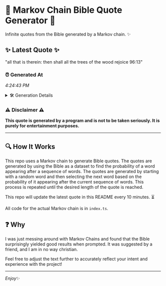# 📖 Markov Chain Bible Quote Generator 📖

Infinite quotes from the Bible generated by a Markov chain. ✨

## ✨ Latest Quote ✨
"all that is therein: then shall all the trees of the wood rejoice 96:13"

### ⏰ Generated At
*4:24:43 PM*

<details>
    <summary>🛠️ Generation Details</summary>
    <p>
        <strong>🌱 Seed:</strong> all<br>
        <strong>🔄 Iterations:</strong> 13<br>
        <strong>📜 Context History:</strong><br>[ all ]: that<br>[ all, that ]: is<br>[ all, that, is ]: therein:<br>[ all, that, is, therein: ]: then<br>[ all, that, is, therein:, then ]: shall<br>[ all, that, is, therein:, then, shall ]: all<br>[ that, is, therein:, then, shall, all ]: the<br>[ is, therein:, then, shall, all, the ]: trees<br>[ therein:, then, shall, all, the, trees ]: of<br>[ then, shall, all, the, trees, of ]: the<br>[ shall, all, the, trees, of, the ]: wood<br>[ all, the, trees, of, the, wood ]: rejoice<br>[ the, trees, of, the, wood, rejoice ]: 96:13<br>
    </p>
</details>

### ⚠️ Disclaimer ⚠️
**This quote is generated by a program and is not to be taken seriously. It is purely for entertainment purposes.**

---

## 🔍 How It Works

This repo uses a Markov chain to generate Bible quotes. The quotes are generated by using the Bible as a dataset to find the probability of a word appearing after a sequence of words. The quotes are generated by starting with a random word and then selecting the next word based on the probability of it appearing after the current sequence of words. This process is repeated until the desired length of the quote is reached.

This repo will update the latest quote in this README every 10 minutes. ⏳

All code for the actual Markov chain is in `index.ts`.

## ❓ Why

I was just messing around with Markov Chains and found that the Bible surprisingly yielded good results when prompted. 
It was suggested by a friend, and I am in no way christian.

Feel free to adjust the text further to accurately reflect your intent and experience with the project!

---

*Enjoy*✨
